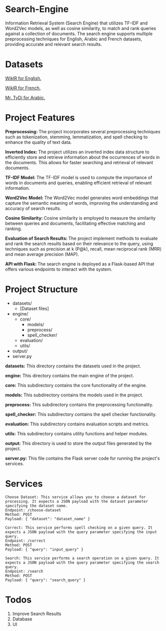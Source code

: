 # Search-Engine
Information Retrieval System (Search Engine) that utilizes TF-IDF and Word2Vec models, as well as cosine similarity, to match and rank queries against a collection of documents. The search engine supports multiple preprocessing techniques for English, Arabic and French datasets, providing accurate and relevant search results.

# Datasets

<a href="https://ir-datasets.com/wikir.html#wikir/en1k"> WikIR for English. </a>

<a href="https://ir-datasets.com/wikir.html#wikir/fr14k"> WikIR for French. </a>

<a href="https://ir-datasets.com/mr-tydi.html#mr-tydi/ar"> Mr. TyDi for Arabic. </a>

# Project Features

<b> Preprocessing: </b> The project incorporates several preprocessing techniques such as tokenization, stemming, lemmatization, and spell checking to enhance the quality of text data.

<b> Inverted Index: </b> The project utilizes an inverted index data structure to efficiently store and retrieve information about the occurrences of words in the documents. This allows for faster searching and retrieval of relevant documents.

<b> TF-IDF Model: </b> The TF-IDF model is used to compute the importance of words in documents and queries, enabling efficient retrieval of relevant information.

<b> Word2Vec Model: </b> The Word2Vec model generates word embeddings that capture the semantic meaning of words, improving the understanding and accuracy of search results.

<b> Cosine Similarity: </b> Cosine similarity is employed to measure the similarity between queries and documents, facilitating effective matching and ranking.

<b> Evaluation of Search Results: </b> The project implement methods to evaluate and rank the search results based on their relevance to the query, using techniques such as precision at k (P@k), recall, mean reciprocal rank (MRR) and mean average precision (MAP).

<b> API with Flask: </b> The search engine is deployed as a Flask-based API that offers various endpoints to interact with the system. 

# Project Structure
- datasets/
  - [Dataset files]
- engine/
  - core/
    - models/
    - preprocess/
    - spell_checker/
  - evaluation/
  - utils/
- output/
- server.py

<b>datasets:</b> This directory contains the datasets used in the project.

<b>engine:</b> This directory contains the main engine of the project.

<b>core:</b> This subdirectory contains the core functionality of the engine.

<b>models:</b> This subdirectory contains the models used in the project.

<b>preprocess:</b> This subdirectory contains the preprocessing functionality.

<b>spell_checker:</b> This subdirectory contains the spell checker functionality.

<b>evaluation:</b> This subdirectory contains evaluation scripts and metrics.

<b>utils:</b> This subdirectory contains utility functions and helper modules.

<b>output:</b> This directory is used to store the output files generated by the project.

<b>server.py:</b> This file contains the Flask server code for running the project's services.

# Services

    Choose Dataset: This service allows you to choose a dataset for processing. It expects a JSON payload with the dataset parameter specifying the dataset name.
    Endpoint: /choose-dataset
    Method: POST
    Payload: { "dataset": "dataset_name" }
    
    Correct: This service performs spell checking on a given query. It expects a JSON payload with the query parameter specifying the input query.
    Endpoint: /correct
    Method: POST
    Payload: { "query": "input_query" }
    
    Search: This service performs a search operation on a given query. It expects a JSON payload with the query parameter specifying the search query.
    Endpoint: /search
    Method: POST
    Payload: { "query": "search_query" }

# Todos 

1. Improve Search Results 
2. Database 
3. UI
